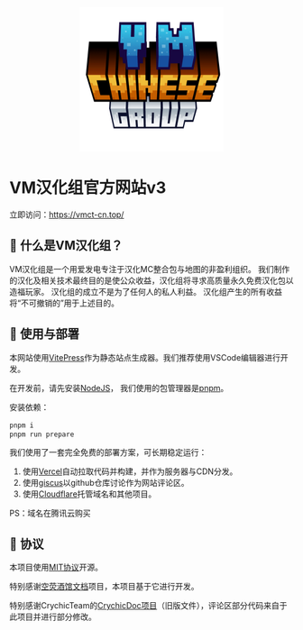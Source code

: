 <div align="center">
  <img src="src/public/imgs/logo/logo_256.png"/>
</div>

# VM汉化组官方网站v3

立即访问：<https://vmct-cn.top/>

## 📖 什么是VM汉化组？

VM汉化组是一个用爱发电专注于汉化MC整合包与地图的非盈利组织。
我们制作的汉化及相关技术最终目的是使公众收益，汉化组将寻求高质量永久免费汉化包以造福玩家。
汉化组的成立不是为了任何人的私人利益。
汉化组产生的所有收益将“不可撤销的”用于上述目的。

## 📖 使用与部署

本网站使用[VitePress](https://vitepress.dev/zh/)作为静态站点生成器。我们推荐使用VSCode编辑器进行开发。

在开发前，请先安装[NodeJS](https://nodejs.org/zh-cn/download/prebuilt-installer)，
我们使用的包管理器是[pnpm](https://pnpm.io/zh/)。

安装依赖：

```shell
pnpm i
pnpm run prepare
```

我们使用了一套完全免费的部署方案，可长期稳定运行：

1. 使用[Vercel](https://vercel.com/)自动拉取代码并构建，并作为服务器与CDN分发。
2. 使用[giscus](https://giscus.app/zh-CN)以github仓库讨论作为网站评论区。
3. 使用[Cloudflare](https://cloudflare.com)托管域名和其他项目。

PS：域名在腾讯云购买

## 👀 协议

本项目使用[MIT协议](LICENSE)开源。

特别感谢[空荧酒馆文档](https://github.com/kongying-tavern/docs)项目，本项目基于它进行开发。

特别感谢CrychicTeam的[CrychicDoc项目](https://github.com/PickAID/CrychicDoc/blob/main/.vitepress/theme/components/comment.vue)（旧版文件），评论区部分代码来自于此项目并进行部分修改。
